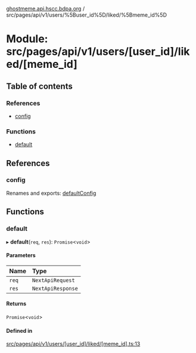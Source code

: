 [ghostmeme.api.hscc.bdpa.org][1] /
src/pages/api/v1/users/%5Buser_id%5D/liked/%5Bmeme_id%5D

# Module: src/pages/api/v1/users/\[user_id]/liked/\[meme_id]

## Table of contents

### References

- [config][2]

### Functions

- [default][3]

## References

### config

Renames and exports: [defaultConfig][4]

## Functions

### default

▸ **default**(`req`, `res`): `Promise`<`void`>

#### Parameters

| Name  | Type              |
| :---- | :---------------- |
| `req` | `NextApiRequest`  |
| `res` | `NextApiResponse` |

#### Returns

`Promise`<`void`>

#### Defined in

[src/pages/api/v1/users/\[user_id\]/liked/\[meme_id\].ts:13][5]

[1]: ../README.md
[2]: src_pages_api_v1_users__user_id__liked__meme_id_.md#config
[3]: src_pages_api_v1_users__user_id__liked__meme_id_.md#default
[4]: src_backend_middleware.md#defaultconfig

[5]:
https://github.com/nhscc/ghostmeme.api.hscc.bdpa.org/blob/9eb38c4/src/pages/api/v1/users/[user_id]/liked/[meme_id].ts#L13
